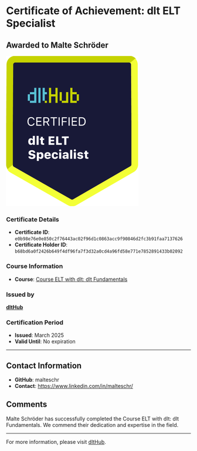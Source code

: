 
# Certificate of Achievement: dlt ELT Specialist

## Awarded to **Malte Schröder**

![Course Image](../badges/dlt_ELT_specialist.png)

### Certificate Details
- **Certificate ID**: `e0b98e76e0e850c2f76443ac02f96d1c0863acc9f90846d2fc3b91faa7137626`
- **Certificate Holder ID**: `b68bd6a0f2426b649f4df96fa7f3d32a0cd4a96fd58e771e7852891433b02092`

### Course Information
- **Course**: [Course ELT with dlt: dlt Fundamentals](https://github.com/dlt-hub/dlthub-education/tree/main/courses/dlt_fundamentals_dec_2024)

### Issued by
[**dltHub**](https://dlthub.com/) 

### Certification Period
- **Issued**: March 2025
- **Valid Until**: No expiration

---

## Contact Information
- **GitHub**: malteschr
- **Contact**: https://www.linkedin.com/in/malteschr/

## Comments
Malte Schröder has successfully completed the Course ELT with dlt: dlt Fundamentals. We commend their dedication and expertise in the field.

---

For more information, please visit [dltHub](https://dlthub.com/).
    